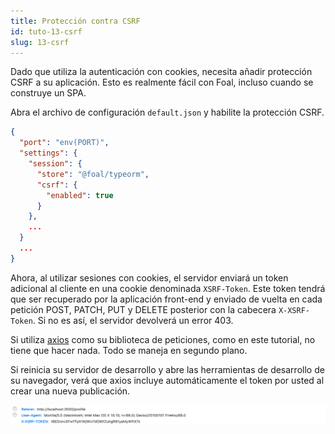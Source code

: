 ```yaml
---
title: Protección contra CSRF
id: tuto-13-csrf
slug: 13-csrf
---
```


Dado que utiliza la autenticación con cookies, necesita añadir protección CSRF a su aplicación. Esto es realmente fácil con Foal, incluso cuando se construye un SPA.

Abra el archivo de configuración `default.json` y habilite la protección CSRF.

```json
{
  "port": "env(PORT)",
  "settings": {
    "session": {
      "store": "@foal/typeorm",
      "csrf": {
        "enabled": true
      }
    },
    ...
  }
  ...
}
```

Ahora, al utilizar sesiones con cookies, el servidor enviará un token adicional al cliente en una cookie denominada `XSRF-Token`. Este token tendrá que ser recuperado por la aplicación front-end y enviado de vuelta en cada petición POST, PATCH, PUT y DELETE posterior con la cabecera `X-XSRF-Token`. Si no es así, el servidor devolverá un error 403.

Si utiliza [axios](https://www.npmjs.com/package/axios) como su biblioteca de peticiones, como en este tutorial, no tiene que hacer nada. Todo se maneja en segundo plano. 

Si reinicia su servidor de desarrollo y abre las herramientas de desarrollo de su navegador, verá que axios incluye automáticamente el token por usted al crear una nueva publicación.

![X-XSRF-Token header example](./images/csrf.png)